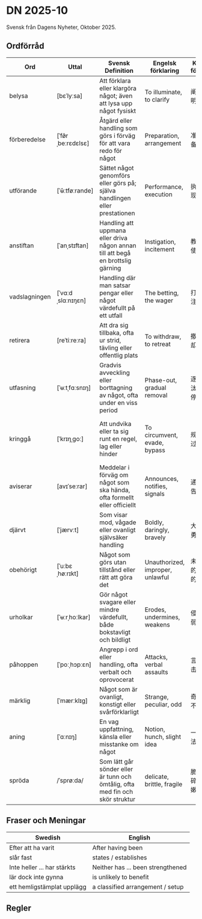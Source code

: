# DN 2025-10
Svensk från Dagens Nyheter, Oktober 2025.

## Ordförråd

| Ord   | Uttal           | Svensk Definition                                         | Engelsk förklaring                      | Kinesisk förklaring   | Exempel mening                                         |
|-------|-----------------|------------------------------------------------------------|-----------------------------------------|-----------------------|--------------------------------------------------------|
| belysa  | [bɛˈlyːsa]        | Att förklara eller klargöra något; även att lysa upp något fysiskt        | To illuminate, to clarify      | 阐明，说明；照亮   | Rapporten syftar till att belysa problemen med den nuvarande lagstiftningen.     |
| förberedelse | [ˈfø̂rˌbeːrɛdɛlsɛ]     | Åtgärd eller handling som görs i förväg för att vara redo för något    | Preparation, arrangement   | 准备，预备        | Noggrann förberedelse är avgörande för att lyckas med ett viktigt projekt.      |
| utförande  | [ˈʉ̂ːtføːrande]      | Sättet något genomförs eller görs på; själva handlingen eller prestationen | Performance, execution      | 执行，表现，完成 | Musikstyckets utförande imponerade på hela publiken.                            |
| anstiftan | [ˈanˌstɪftan]        | Handling att uppmana eller driva någon annan till att begå en brottslig gärning | Instigation, incitement | 教唆，唆使       | Han dömdes för anstiftan till mord även om han själv inte utförde handlingen.     |
| vadslagningen | [ˈvɑːdˌslɑːnɪŋɛn]      | Handling där man satsar pengar eller något värdefullt på ett utfall    | The betting, the wager        | 打赌，下注       | Vadslagningen mellan vännerna blev ganska upphetsad under fotbollsmatchen.      |
| retirera   | [reˈtiːreːra]       | Att dra sig tillbaka, ofta ur strid, tävling eller offentlig plats     | To withdraw, to retreat      | 撤退，退却       | Soldaterna tvingades retirera efter fiendens oväntade anfall.                   |
| utfasning   | [ˈʉːtˌfɑːsnɪŋ]       | Gradvis avveckling eller borttagning av något, ofta under en viss period | Phase-out, gradual removal     | 逐步淘汰，逐步停止使用 | Utfasningen av fossila bränslen är en viktig del av klimatarbetet.              |
| kringgå   | [ˈkrɪŋˌɡoː]        | Att undvika eller ta sig runt en regel, lag eller hinder               | To circumvent, evade, bypass   | 规避，绕过          | Företaget försökte kringgå lagen genom att använda ett utländskt dotterbolag.  |
| aviserar   | [avɪˈseːrar]        | Meddelar i förväg om något som ska hända, ofta formellt eller officiellt  | Announces, notifies, signals   | 通知，预告，宣布     | Regeringen aviserar nya skatteförändringar i nästa budget.                      |
| djärvt | [ˈjærvːt]         | Som visar mod, vågade eller ovanligt självsäker handling         | Boldly, daringly, bravely   | 大胆地，勇敢地     | Han talade djärvt om förändringar som många andra inte vågade nämna.             |
| obehörigt     | [ˈuːbɛˌhøːrɪkt]       | Något som görs utan tillstånd eller rätt att göra det                             | Unauthorized, improper, unlawful    | 未经授权的，违规的   | Säkerhetssystemet larmar vid obehörigt intrång i byggnaden.                     |
| urholkar   | [ˈʉːrˌhoːlkar]      | Gör något svagare eller mindre värdefullt, både bokstavligt och bildligt     | Erodes, undermines, weakens      | 侵蚀，削弱，损害       | Korruption urholkar förtroendet för myndigheterna.                              |
| påhoppen    | [ˈpoːˌhɔpːɛn]       | Angrepp i ord eller handling, ofta verbalt och oprovocerat                | Attacks, verbal assaults       | 言语攻击，抨击        | Politikern tröttnade på de ständiga påhoppen i sociala medier.                  |
| märklig   | [ˈmærːklɪg]       | Något som är ovanligt, konstigt eller svårförklarligt           | Strange, peculiar, odd     | 奇怪的，不寻常的 | Det var en märklig tystnad i rummet efter mötet.                                |
| aning   | [ˈɑːnɪŋ]          | En vag uppfattning, känsla eller misstanke om något                    | Notion, hunch, slight idea   | 一点想法，预感     | Jag hade ingen aning om att hon redan hade flyttat utomlands.                   |
| spröda  | /ˈsprøːda/        | Som lätt går sönder eller är tunn och ömtålig, ofta med fin och skör struktur | delicate, brittle, fragile   | 脆的、易碎的、娇嫩的 | Kexen var så spröda att de gick sönder bara man rörde vid dem. |

## Fraser och Meningar

| Swedish                                   | English                              |
|-------------------------------------------|---------------------------------------|
| Efter att ha varit  | After having been       |
| slår fast   | states / establishes |
| Inte heller ... har stärkts   | Neither has ... been strengthened   |
| lär dock inte gynna   | is unlikely to benefit          |
| ett hemligstämplat upplägg | a classified arrangement / setup |





## Regler

